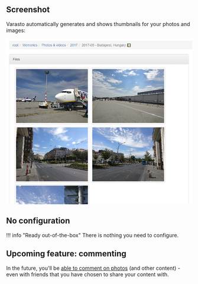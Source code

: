 Screenshot
----------

Varasto automatically generates and shows thumbnails for your photos and images:

![](screenshot.png)


No configuration
----------------

!!! info "Ready out-of-the-box"
	There is nothing you need to configure.


Upcoming feature: commenting
----------------------------

In the future, you'll be
[able to comment on photos](https://github.com/function61/varasto/issues/169) (and other
content) - even with friends that you have chosen to share your content with.
